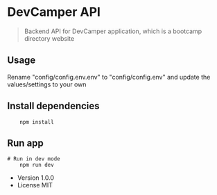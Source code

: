 # DevCamper API

> Backend API for DevCamper application, which is a bootcamp directory website

## Usage

Rename "config/config.env.env" to "config/config.env" and update the values/settings to your own

## Install dependencies

```
    npm install
```

## Run app

```
# Run in dev mode
    npm run dev

```

- Version 1.0.0
- License MIT
